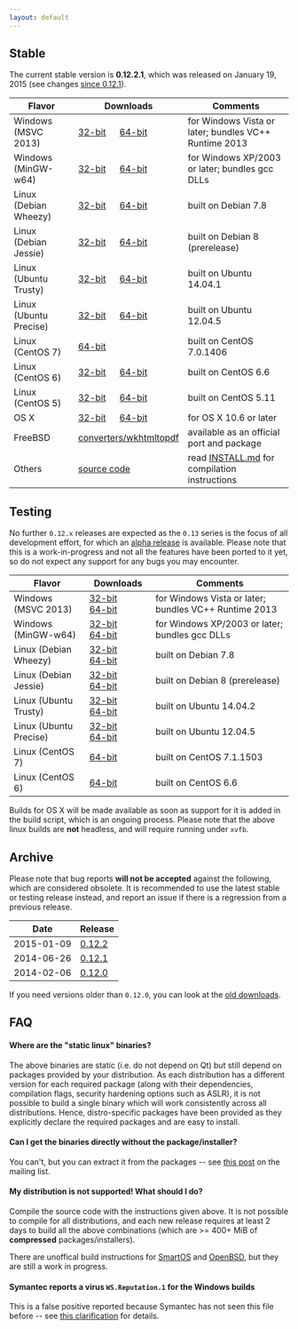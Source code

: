 ```yaml
---
layout: default
---
```


## Stable

The current stable version is **0.12.2.1**, which was released on January 19, 2015 (see changes [since 0.12.1](https://github.com/wkhtmltopdf/wkhtmltopdf/releases/tag/0.12.2.1)).

Flavor                | Downloads                                                                                                                                                                                                                                          | Comments
---------             | ---------                                                                                                                                                                                                                                          | --------
Windows (MSVC 2013)   | [32-bit](http://downloads.sourceforge.net/project/wkhtmltopdf/0.12.2.1/wkhtmltox-0.12.2.2_msvc2013-win32.exe)         &emsp; [64-bit](http://downloads.sourceforge.net/project/wkhtmltopdf/0.12.2.1/wkhtmltox-0.12.2.2_msvc2013-win64.exe)         | for Windows Vista or later; bundles VC++ Runtime 2013
Windows (MinGW-w64)   | [32-bit](http://downloads.sourceforge.net/project/wkhtmltopdf/0.12.2.1/wkhtmltox-0.12.2.2_mingw-w64-cross-win32.exe)  &emsp; [64-bit](http://downloads.sourceforge.net/project/wkhtmltopdf/0.12.2.1/wkhtmltox-0.12.2.2_mingw-w64-cross-win64.exe)  | for Windows XP/2003 or later; bundles gcc DLLs
Linux (Debian Wheezy) | [32-bit](http://downloads.sourceforge.net/project/wkhtmltopdf/0.12.2.1/wkhtmltox-0.12.2.1_linux-wheezy-i386.deb)      &emsp; [64-bit](http://downloads.sourceforge.net/project/wkhtmltopdf/0.12.2.1/wkhtmltox-0.12.2.1_linux-wheezy-amd64.deb)     | built on Debian 7.8
Linux (Debian Jessie) | [32-bit](http://downloads.sourceforge.net/project/wkhtmltopdf/0.12.2.1/wkhtmltox-0.12.2.1_linux-jessie-i386.deb)      &emsp; [64-bit](http://downloads.sourceforge.net/project/wkhtmltopdf/0.12.2.1/wkhtmltox-0.12.2.1_linux-jessie-amd64.deb)     | built on Debian 8 (prerelease)
Linux (Ubuntu Trusty) | [32-bit](http://downloads.sourceforge.net/project/wkhtmltopdf/0.12.2.1/wkhtmltox-0.12.2.1_linux-trusty-i386.deb)      &emsp; [64-bit](http://downloads.sourceforge.net/project/wkhtmltopdf/0.12.2.1/wkhtmltox-0.12.2.1_linux-trusty-amd64.deb)     | built on Ubuntu 14.04.1
Linux (Ubuntu Precise)| [32-bit](http://downloads.sourceforge.net/project/wkhtmltopdf/0.12.2.1/wkhtmltox-0.12.2.1_linux-precise-i386.deb)     &emsp; [64-bit](http://downloads.sourceforge.net/project/wkhtmltopdf/0.12.2.1/wkhtmltox-0.12.2.1_linux-precise-amd64.deb)    | built on Ubuntu 12.04.5
Linux (CentOS 7)      | [64-bit](http://downloads.sourceforge.net/project/wkhtmltopdf/0.12.2.1/wkhtmltox-0.12.2.1_linux-centos7-amd64.rpm)                                                                                                                                 | built on CentOS 7.0.1406
Linux (CentOS 6)      | [32-bit](http://downloads.sourceforge.net/project/wkhtmltopdf/0.12.2.1/wkhtmltox-0.12.2.1_linux-centos6-i386.rpm)     &emsp; [64-bit](http://downloads.sourceforge.net/project/wkhtmltopdf/0.12.2.1/wkhtmltox-0.12.2.1_linux-centos6-amd64.rpm)    | built on CentOS 6.6
Linux (CentOS 5)      | [32-bit](http://downloads.sourceforge.net/project/wkhtmltopdf/0.12.2.1/wkhtmltox-0.12.2.1_linux-centos5-i386.rpm)     &emsp; [64-bit](http://downloads.sourceforge.net/project/wkhtmltopdf/0.12.2.1/wkhtmltox-0.12.2.1_linux-centos5-amd64.rpm)    | built on CentOS 5.11
OS X                  | [32-bit](http://downloads.sourceforge.net/project/wkhtmltopdf/0.12.2.1/wkhtmltox-0.12.2.1_osx-carbon-i386.pkg)        &emsp; [64-bit](http://downloads.sourceforge.net/project/wkhtmltopdf/0.12.2.1/wkhtmltox-0.12.2.1_osx-cocoa-x86-64.pkg)       | for OS X 10.6 or later
FreeBSD               | [converters/wkhtmltopdf](http://www.freshports.org/converters/wkhtmltopdf)                                                                                                                                                                         | available as an official port and package
Others                | [source code](http://downloads.sourceforge.net/project/wkhtmltopdf/0.12.2.1/wkhtmltox-0.12.2.1.tar.bz2)                                                                                                                                            | read [INSTALL.md](https://github.com/wkhtmltopdf/wkhtmltopdf/blob/0.12.2.1/INSTALL.md#others) for compilation instructions

## Testing

No further `0.12.x` releases are expected as the `0.13` series is the focus of all development effort, for which an [alpha release](https://github.com/wkhtmltopdf/wkhtmltopdf/blob/0.13/README.md#013-alpha) is available. Please note that this is a work-in-progress and not all the features have been ported to it yet, so do not expect any support for any bugs you may encounter.

Flavor                | Downloads                                                                                                                                                                                                                                                                        | Comments
---------             | ---------                                                                                                                                                                                                                                                                        | --------
Windows (MSVC 2013)   | [32-bit](http://downloads.sourceforge.net/project/wkhtmltopdf/0.13.0-alpha/wkhtmltox-0.13.0-alpha-7b36694_msvc2013-win32.exe)        &emsp; [64-bit](http://downloads.sourceforge.net/project/wkhtmltopdf/0.13.0-alpha/wkhtmltox-0.13.0-alpha-7b36694_msvc2013-win64.exe)        | for Windows Vista or later; bundles VC++ Runtime 2013
Windows (MinGW-w64)   | [32-bit](http://downloads.sourceforge.net/project/wkhtmltopdf/0.13.0-alpha/wkhtmltox-0.13.0-alpha-7b36694_mingw-w64-cross-win32.exe) &emsp; [64-bit](http://downloads.sourceforge.net/project/wkhtmltopdf/0.13.0-alpha/wkhtmltox-0.13.0-alpha-7b36694_mingw-w64-cross-win64.exe) | for Windows XP/2003 or later; bundles gcc DLLs
Linux (Debian Wheezy) | [32-bit](http://downloads.sourceforge.net/project/wkhtmltopdf/0.13.0-alpha/wkhtmltox-0.13.0-alpha-7b36694_linux-wheezy-i386.deb)      &emsp; [64-bit](http://downloads.sourceforge.net/project/wkhtmltopdf/0.13.0-alpha/wkhtmltox-0.13.0-alpha-7b36694_linux-wheezy-amd64.deb)   | built on Debian 7.8
Linux (Debian Jessie) | [32-bit](http://downloads.sourceforge.net/project/wkhtmltopdf/0.13.0-alpha/wkhtmltox-0.13.0-alpha-7b36694_linux-jessie-i386.deb)      &emsp; [64-bit](http://downloads.sourceforge.net/project/wkhtmltopdf/0.13.0-alpha/wkhtmltox-0.13.0-alpha-7b36694_linux-jessie-amd64.deb)   | built on Debian 8 (prerelease)
Linux (Ubuntu Trusty) | [32-bit](http://downloads.sourceforge.net/project/wkhtmltopdf/0.13.0-alpha/wkhtmltox-0.13.0-alpha-7b36694_linux-trusty-i386.deb)      &emsp; [64-bit](http://downloads.sourceforge.net/project/wkhtmltopdf/0.13.0-alpha/wkhtmltox-0.13.0-alpha-7b36694_linux-trusty-amd64.deb)   | built on Ubuntu 14.04.2
Linux (Ubuntu Precise)| [32-bit](http://downloads.sourceforge.net/project/wkhtmltopdf/0.13.0-alpha/wkhtmltox-0.13.0-alpha-7b36694_linux-precise-i386.deb)     &emsp; [64-bit](http://downloads.sourceforge.net/project/wkhtmltopdf/0.13.0-alpha/wkhtmltox-0.13.0-alpha-7b36694_linux-precise-amd64.deb)  | built on Ubuntu 12.04.5
Linux (CentOS 7)      | [64-bit](http://downloads.sourceforge.net/project/wkhtmltopdf/0.13.0-alpha/wkhtmltox-0.13.0-alpha-7b36694_linux-centos7-amd64.rpm)                                                                                                                                               | built on CentOS 7.1.1503
Linux (CentOS 6)      | [64-bit](http://downloads.sourceforge.net/project/wkhtmltopdf/0.13.0-alpha/wkhtmltox-0.13.0-alpha-7b36694_linux-centos6-amd64.rpm)                                                                                                                                               | built on CentOS 6.6

Builds for OS X will be made available as soon as support for it is added in the build script, which is an ongoing process. Please note that the above linux builds are **not** headless, and will require running under `xvfb`.

## Archive

Please note that bug reports **will not be accepted** against the following, which are considered obsolete. It is recommended to use the latest stable or testing release instead, and report an issue if there is a regression from a previous release.

Date       | Release
----       | -------
2015-01-09 | [0.12.2](http://sourceforge.net/projects/wkhtmltopdf/files/archive/0.12.2/)
2014-06-26 | [0.12.1](http://sourceforge.net/projects/wkhtmltopdf/files/archive/0.12.1/)
2014-02-06 | [0.12.0](http://sourceforge.net/projects/wkhtmltopdf/files/archive/0.12.0/)

If you need versions older than `0.12.0`, you can look at the [old downloads](old-downloads.html).

## FAQ

#### Where are the "static linux" binaries?

The above binaries are static (i.e. do not depend on Qt) but still depend on packages provided by your distribution. As each distribution has a different version for each required package (along with their dependencies, compilation flags, security hardening options such as ASLR), it is not possible to build a single binary which will work consistently across all distributions. Hence, distro-specific packages have been provided as they explicitly declare the required packages and are easy to install.

#### Can I get the binaries directly without the package/installer?

You can't, but you can extract it from the packages -- see [this post](https://groups.google.com/d/msg/wkhtmltopdf-general/5gPvvd9bgRo/wI4RmGA0dIsJ) on the mailing list.

#### My distribution is not supported! What should I do?

Compile the source code with the instructions given above. It is not possible to compile for all distributions, and each new release requires at least 2 days to build all the above combinations (which are >= 400+ MiB of **compressed** packages/installers).

There are unoffical build instructions for [SmartOS](https://github.com/wkhtmltopdf/wkhtmltopdf/issues/1794) and [OpenBSD](https://github.com/wkhtmltopdf/wkhtmltopdf/issues/1991), but they are still a work in progress.

#### Symantec reports a virus `WS.Reputation.1` for the Windows builds

This is a false positive reported because Symantec has not seen this file before -- see [this clarification](http://community.norton.com/forums/clarification-wsreputation1-detection) for details.
